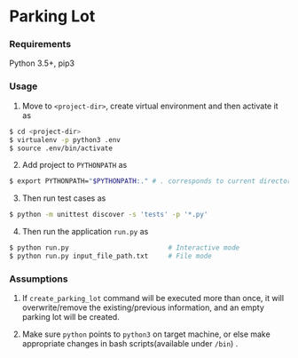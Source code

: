 # Parking Lot

### Requirements
Python 3.5+, pip3

### Usage

1.  Move to ```<project-dir>```, create virtual environment and then activate it as


```sh
$ cd <project-dir>
$ virtualenv -p python3 .env
$ source .env/bin/activate
```

2. Add project to ```PYTHONPATH``` as 

```sh 
$ export PYTHONPATH="$PYTHONPATH:." # . corresponds to current directory(project-dir)
```

3. Then run test cases as  

```sh
$ python -m unittest discover -s 'tests' -p '*.py'
```

4. Then run the application ```run.py``` as  
 
```sh
$ python run.py                         # Interactive mode
$ python run.py input_file_path.txt     # File mode
```

### Assumptions

 1. If `create_parking_lot` command will be executed more than once, it will overwrite/remove 
 the existing/previous information, and an empty parking lot will be created.
 
 2. Make sure `python` points to `python3` on target machine, or else make appropriate changes in bash
 scripts(available under `/bin`) .